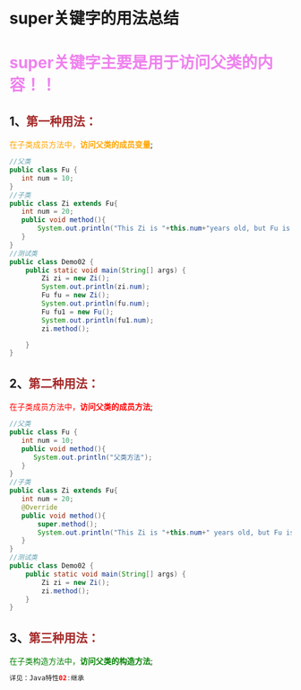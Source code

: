 # super关键字的用法总结

# <span style="color:violet">super关键字主要是用于访问父类的内容！！</span>

## 1、<span style="color:brown">第一种用法：</span>

<span style="color:orange">在子类成员方法中，**访问父类的成员变量**</span>;

```java
//父类
public class Fu {
   int num = 10;
}
//子类
public class Zi extends Fu{
   int num = 20;
   public void method(){
       System.out.println("This Zi is "+this.num+"years old, but Fu is "+super.num+"years old!!!");
   }
}
//测试类
public class Demo02 {
    public static void main(String[] args) {
        Zi zi = new Zi();
        System.out.println(zi.num);
        Fu fu = new Zi();
        System.out.println(fu.num);
        Fu fu1 = new Fu();
        System.out.println(fu1.num);
        zi.method();

    }
}
```

## 2、<span style="color:brown">第二种用法：</span>

<span style="color:red">在子类成员方法中，**访问父类的成员方法**</span>;

```java
//父类
public class Fu {
   int num = 10;
   public void method(){
      System.out.println("父类方法");
   }
}
//子类
public class Zi extends Fu{
   int num = 20;
   @Override
   public void method(){
       super.method();
       System.out.println("This Zi is "+this.num+" years old, but Fu is "+super.num+" years old!!!");
   }
}
//测试类
public class Demo02 {
    public static void main(String[] args) {
        Zi zi = new Zi();
        zi.method();
    }
}
```

## 3、<span style="color:brown">第三种用法：</span>

<span style="color:green">在子类构造方法中，**访问父类的构造方法**</span>;

```java
详见：Java特性02:继承
```

